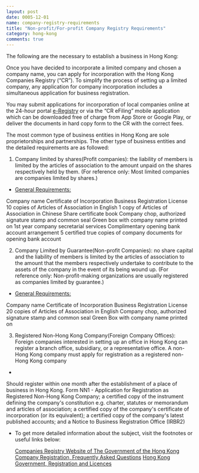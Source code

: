 ```yaml
---
layout: post
date: 0005-12-01
name: company-registry-requirements
title: "Non-profit/For-profit Company Registry Requirements"
category: hong-kong
comments: true
---
```


The following are the necessary to establish a business in Hong Kong: 

Once you have decided to incorporate a limited company and chosen a company name, you can apply for incorporation with the Hong Kong Companies Registry (“CR”). To simplify the process of setting up a limited company, any application for company incorporation includes a simultaneous application for business registration.

You may submit applications for incorporation of local companies online at the 24-hour portal [e-Registry](https://www.eregistry.gov.hk/icris-ext/apps/por01a/index) or via the “CR eFiling” mobile application which can be downloaded free of charge from App Store or Google Play, or deliver the documents in hard copy form to the CR with the correct fees.

The most common type of business entities in Hong Kong are sole proprietorships and partnerships. The other type of business entities and the detailed requirements are as followed:

1. Company limited by shares(Profit companies): the liability of members is limited by the articles of association to the amount unpaid on the shares respectively held by them. (For reference only: Most limited companies are companies limited by shares.)
		
 - [General Requirements:](http://www.bridges.hk/en/professional_services_2_2.php)

  Company name
  Certificate of Incorporation
  Business Registration License
  10 copies of Articles of Association in English
  1 copy of Articles of Association in Chinese
  Share certificate book
  Company chop, authorized signature stamp and common seal
  Green box with company name printed on
  1st year company secretarial services 
  Complimentary opening bank account arrangement
  5 certified true copies of company documents for opening bank account
	

2. Company Limited by Guarantee(Non-profit Companies): no share capital and the liability of members is limited by the articles of association to the amount that the members respectively undertake to contribute to the assets of the company in the event of its being wound up. (For reference only: Non-profit-making organizations are usually registered as companies limited by guarantee.)

 - [General Requirements:](http://www.bridges.hk/en/professional_services_2_6.php)

  Company name 
  Certificate of Incorporation
  Business Registration License
  20 copies of Articles of Association in English
  Company chop, authorized signature stamp and common seal
  Green Box with company name printed on
				
		
3. Registered Non-Hong Kong Company(Foreign Company Offices): Foreign companies interested in setting up an office in Hong Kong can register a branch office, subsidiary, or a representative office. A non-Hong Kong company must apply for registration as a registered non-Hong Kong company
		

  - [General Requirements]:(https://www.cr.gov.hk/en/public/services.htm)

  Should register within one month after the establishment of a place of business in Hong Kong.
  Form NN1 - Application for Registration as Registered Non-Hong Kong Company;
  a certified copy of the instrument defining the company's constitution e.g. charter, statutes or memorandum and articles of association;
  a certified copy of the company's certificate of incorporation (or its equivalent);
  a certified copy of the company's latest published accounts; and
  a Notice to Business Registration Office (IRBR2)

- To get more detailed information about the subject, visit the footnotes or useful links below:
		
  [Companies Registry Website of The Government of the Hong Kong](https://www.cr.gov.hk/en/faq/index.htm)
  [Company Registration, Frequently Asked Questions](https://www.cr.gov.hk/en/faq/index.htm)
  [Hong Kong Government, Registration and Licences](https://www.gov.hk/en/business/registration/businesscompany/index.htm)
 

